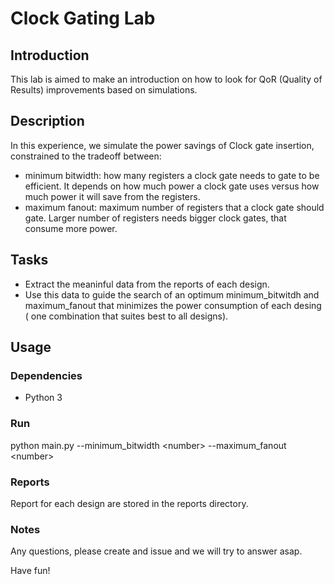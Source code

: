 # Clock Gating Lab

## Introduction
This lab is aimed to make an introduction on how to look for QoR (Quality of Results) improvements based on simulations.

## Description
In this experience, we simulate the power savings of Clock gate insertion, constrained to the tradeoff between:
* minimum bitwidth: how many registers a clock gate needs to gate to be efficient. It depends on how much power a clock gate uses versus how much power it will save from the registers.
* maximum fanout:  maximum number of registers that a clock gate should gate. Larger number of registers needs bigger clock gates, that consume more power.

## Tasks
* Extract the meaninful data from the reports of each design.
* Use this data to guide the search of an optimum minimum_bitwitdh and maximum_fanout that minimizes the power consumption of each desing ( one combination that suites best to all designs).

## Usage
### Dependencies
* Python 3
### Run
python main.py --minimum_bitwidth \<number> --maximum_fanout \<number>
### Reports
Report for each design are stored in the reports directory.

### Notes
Any questions, please create and issue and we will try to answer asap.

Have fun!
